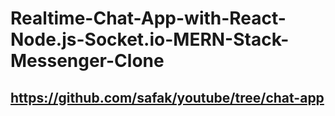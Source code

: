 # Realtime-Chat-App-with-React-Node.js-Socket.io-MERN-Stack-Messenger-Clone

## https://github.com/safak/youtube/tree/chat-app
